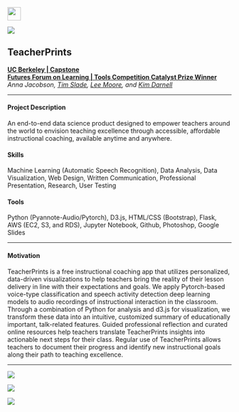 [<img src="images/arrow_back.png?raw=true" width="30"/>](/data_science/index)

[<img src="images/ribbon.png?raw=true"/>](https://teacherprints.org/)

## TeacherPrints
[**UC Berkeley | Capstone**](https://www.ischool.berkeley.edu/projects/2020/teacherprints-envision-teaching-excellence)<br>
[**Futures Forum on Learning | Tools Competition Catalyst Prize Winner**](https://tools-competition.org/winners-2020-competition/)<br>
*Anna Jacobson, [Tim Slade](https://www.linkedin.com/in/tsslade/), [Lee Moore](https://www.linkedin.com/in/lee-a-moore/), and [Kim Darnell](https://www.linkedin.com/in/kim-darnell/)*

---

#### Project Description
An end-to-end data science product designed to empower teachers around the world to envision teaching excellence through accessible, affordable instructional coaching, available anytime and anywhere.

#### Skills 
Machine Learning (Automatic Speech Recognition), Data Analysis, Data Visualization, Web Design, Written Communication, Professional Presentation, Research, User Testing 

#### Tools 
Python (Pyannote-Audio/Pytorch), D3.js, HTML/CSS (Bootstrap), Flask, AWS (EC2, S3, and RDS), Jupyter Notebook, Github, Photoshop, Google Slides

---

#### Motivation

TeacherPrints is a free instructional coaching app that utilizes personalized, data-driven visualizations to help teachers bring the reality of their lesson delivery in line with their expectations and goals. We apply Pytorch-based voice-type classification and speech activity detection deep learning models to audio recordings of instructional interaction in the classroom. Through a combination of Python for analysis and d3.js for visualization, we transform these data into an intuitive, customized summary of educationally important, talk-related features. Guided professional reflection and curated online resources help teachers translate TeacherPrints insights into actionable next steps for their class. Regular use of TeacherPrints allows teachers to document their progress and identify new instructional goals along their path to teaching excellence.

---

[<img src="images/demo-3.png?raw=true"/>](https://teacherprints.org/demo_landing)

[<img src="images/demo-3b.png?raw=true"/>](https://teacherprints.org/demo_teacherprint)

[<img src="images/demo-3c.png?raw=true"/>](https://teacherprints.org/demo_speakerwheel)
